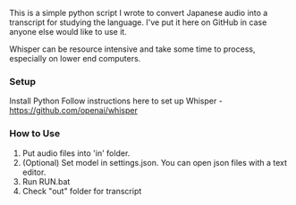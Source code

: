 This is a simple python script I wrote to convert Japanese audio into a transcript for studying the language. I've put it here on GitHub in case anyone else would like to use it.

Whisper can be resource intensive and take some time to process, especially on lower end computers.

### Setup
Install Python
Follow instructions here to set up Whisper - https://github.com/openai/whisper

### How to Use
1. Put audio files into 'in' folder.
2. (Optional) Set model in settings.json. You can open json files with a text editor.
3. Run RUN.bat
4. Check "out" folder for transcript
